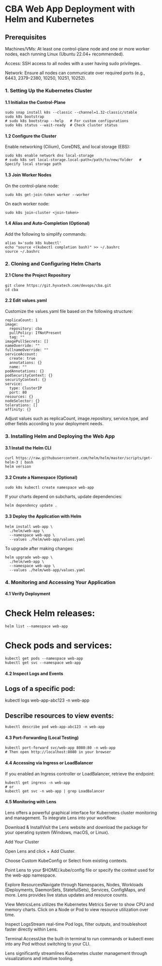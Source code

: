 # CBA Web App Deployment with Helm and Kubernetes

## Prerequisites

Machines/VMs: At least one control-plane node and one or more worker nodes, each running Linux (Ubuntu 22.04+ recommended).

Access: SSH access to all nodes with a user having sudo privileges.

Network: Ensure all nodes can communicate over required ports (e.g., 6443, 2379–2380, 10250, 10251, 10252).

### 1. Setting Up the Kubernetes Cluster

#### 1.1 Initialize the Control-Plane
```
sudo snap install k8s --classic --channel=1.32-classic/stable
sudo k8s bootstrap
# sudo k8s bootstrap --help   # For custom configurations
sudo k8s status --wait-ready  # Check cluster status
```
#### 1.2 Configure the Cluster

Enable networking (Cilium), CoreDNS, and local storage (EBS):
```
sudo k8s enable network dns local-storage
# sudo k8s set local-storage.local-path=/path/to/new/folder   # Specify local storage path
```
#### 1.3 Join Worker Nodes

On the control-plane node:
```
sudo k8s get-join-token worker --worker
```
On each worker node:
```
sudo k8s join-cluster <join-token>
```
#### 1.4 Alias and Auto-Completion (Optional)

Add the following to simplify commands:
```
alias k='sudo k8s kubectl'
echo "source <(kubectl completion bash)" >> ~/.bashrc
source ~/.bashrc
```
### 2. Cloning and Configuring Helm Charts

#### 2.1 Clone the Project Repository
```
git clone https://git.hyvatech.com/devops/cba.git
cd cba
```
#### 2.2 Edit values.yaml

Customize the values.yaml file based on the following structure:
```
replicaCount: 1
image:
  repository: cba
  pullPolicy: IfNotPresent
  tag: ""
imagePullSecrets: []
nameOverride: ""
fullnameOverride: ""
serviceAccount:
  create: true
  annotations: {}
  name: ""
podAnnotations: {}
podSecurityContext: {}
securityContext: {}
service:
  type: ClusterIP
  port: 80
resources: {}
nodeSelector: {}
tolerations: []
affinity: {}
```
Adjust values such as replicaCount, image.repository, service.type, and other fields according to your deployment needs.

### 3. Installing Helm and Deploying the Web App

#### 3.1 Install the Helm CLI
```
curl https://raw.githubusercontent.com/helm/helm/master/scripts/get-helm-3 | bash
helm version
```
#### 3.2 Create a Namespace (Optional)
```
sudo k8s kubectl create namespace web-app
```
If your charts depend on subcharts, update dependencies:
```
helm dependency update .
```
#### 3.3 Deploy the Application with Helm
```
helm install web-app \
  ./helm/web-app \
  --namespace web-app \
  --values ./helm/web-app/values.yaml
```
To upgrade after making changes:
```
helm upgrade web-app \
  ./helm/web-app \
  --namespace web-app \
  --values ./helm/web-app/values.yaml
```
### 4. Monitoring and Accessing Your Application

#### 4.1 Verify Deployment

# Check Helm releases:
```
helm list --namespace web-app
```
# Check pods and services:
```
kubectl get pods --namespace web-app
kubectl get svc --namespace web-app
```
#### 4.2 Inspect Logs and Events

## Logs of a specific pod:
kubectl logs web-app-abc123 -n web-app

## Describe resources to view events:
```
kubectl describe pod web-app-abc123 -n web-app
```
#### 4.3 Port-Forwarding (Local Testing)
```
kubectl port-forward svc/web-app 8080:80 -n web-app
# Then open http://localhost:8080 in your browser
```
#### 4.4 Accessing via Ingress or LoadBalancer

If you enabled an Ingress controller or LoadBalancer, retrieve the endpoint:
```
kubectl get ingress -n web-app
# or
kubectl get svc -n web-app | grep LoadBalancer
```
#### 4.5 Monitoring with Lens

Lens offers a powerful graphical interface for Kubernetes cluster monitoring and management. To integrate Lens into your workflow:

Download & InstallVisit the Lens website and download the package for your operating system (Windows, macOS, or Linux).

Add Your Cluster

Open Lens and click + Add Cluster.

Choose Custom KubeConfig or Select from existing contexts.

Point Lens to your $HOME/.kube/config file or specify the context used for the web-app namespace.

Explore ResourcesNavigate through Namespaces, Nodes, Workloads (Deployments, DaemonSets, StatefulSets), Services, ConfigMaps, and more. Lens provides live status updates and resource counts.

View MetricsLens utilizes the Kubernetes Metrics Server to show CPU and memory charts. Click on a Node or Pod to view resource utilization over time.

Inspect LogsStream real-time Pod logs, filter outputs, and troubleshoot faster directly within Lens.

Terminal AccessUse the built-in terminal to run commands or kubectl exec into any Pod without switching to your CLI.

Lens significantly streamlines Kubernetes cluster management through visualizations and intuitive tooling.
